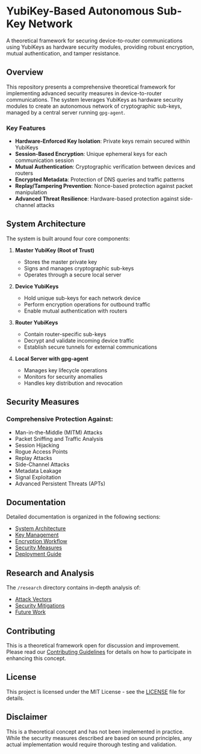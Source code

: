 # YubiKey-Based Autonomous Sub-Key Network

A theoretical framework for securing device-to-router communications using YubiKeys as hardware security modules, providing robust encryption, mutual authentication, and tamper resistance.

## Overview

This repository presents a comprehensive theoretical framework for implementing advanced security measures in device-to-router communications. The system leverages YubiKeys as hardware security modules to create an autonomous network of cryptographic sub-keys, managed by a central server running `gpg-agent`.

### Key Features

- **Hardware-Enforced Key Isolation**: Private keys remain secured within YubiKeys
- **Session-Based Encryption**: Unique ephemeral keys for each communication session
- **Mutual Authentication**: Cryptographic verification between devices and routers
- **Encrypted Metadata**: Protection of DNS queries and traffic patterns
- **Replay/Tampering Prevention**: Nonce-based protection against packet manipulation
- **Advanced Threat Resilience**: Hardware-based protection against side-channel attacks

## System Architecture

The system is built around four core components:

1. **Master YubiKey (Root of Trust)**
   - Stores the master private key
   - Signs and manages cryptographic sub-keys
   - Operates through a secure local server

2. **Device YubiKeys**
   - Hold unique sub-keys for each network device
   - Perform encryption operations for outbound traffic
   - Enable mutual authentication with routers

3. **Router YubiKeys**
   - Contain router-specific sub-keys
   - Decrypt and validate incoming device traffic
   - Establish secure tunnels for external communications

4. **Local Server with gpg-agent**
   - Manages key lifecycle operations
   - Monitors for security anomalies
   - Handles key distribution and revocation

## Security Measures

### Comprehensive Protection Against:

- Man-in-the-Middle (MITM) Attacks
- Packet Sniffing and Traffic Analysis
- Session Hijacking
- Rogue Access Points
- Replay Attacks
- Side-Channel Attacks
- Metadata Leakage
- Signal Exploitation
- Advanced Persistent Threats (APTs)

## Documentation

Detailed documentation is organized in the following sections:

- [System Architecture](/docs/architecture/system-overview.md)
- [Key Management](/docs/architecture/key-management.md)
- [Encryption Workflow](/docs/architecture/encryption-workflow.md)
- [Security Measures](/docs/architecture/security-measures.md)
- [Deployment Guide](/docs/deployment/server-setup.md)

## Research and Analysis

The `/research` directory contains in-depth analysis of:

- [Attack Vectors](/research/attack-vectors.md)
- [Security Mitigations](/research/mitigations.md)
- [Future Work](/research/future-work.md)

## Contributing

This is a theoretical framework open for discussion and improvement. Please read our [Contributing Guidelines](CONTRIBUTING.md) for details on how to participate in enhancing this concept.

## License

This project is licensed under the MIT License - see the [LICENSE](LICENSE) file for details.

## Disclaimer

This is a theoretical concept and has not been implemented in practice. While the security measures described are based on sound principles, any actual implementation would require thorough testing and validation. 